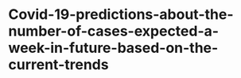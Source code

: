 # Covid-19-predictions-about-the-number-of-cases-expected-a-week-in-future-based-on-the-current-trends
